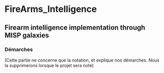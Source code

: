 # FireArms_Intelligence
## Firearm intelligence implementation through MISP galaxies
### Démarches
(Cette partie ne concerne que la notation, et explique nos démarches. Nous la supprimerons lorsque le projet sera noté)
